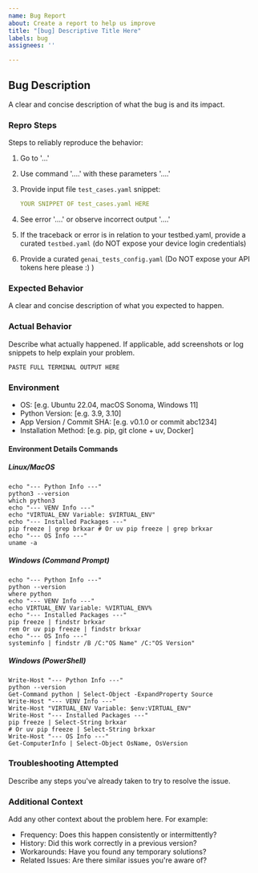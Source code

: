 ```yaml
---
name: Bug Report
about: Create a report to help us improve
title: "[bug] Descriptive Title Here"
labels: bug
assignees: ''

---
```


## Bug Description

A clear and concise description of what the bug is and its impact.

### Repro Steps

Steps to reliably reproduce the behavior:

1. Go to '...'
2. Use command '....' with these parameters '....'
3. Provide input file `test_cases.yaml` snippet:

   ```yaml
   YOUR SNIPPET OF test_cases.yaml HERE
   ```

4. See error '....' or observe incorrect output '....'
5. If the traceback or error is in relation to your testbed.yaml, provide a curated `testbed.yaml` (do NOT expose your device login credentials)
6. Provide a curated `genai_tests_config.yaml` (Do NOT expose your API tokens here please :) )

### Expected Behavior

A clear and concise description of what you expected to happen.

### Actual Behavior

Describe what actually happened. If applicable, add screenshots or log snippets to help explain your problem.

```cli
PASTE FULL TERMINAL OUTPUT HERE
```

### Environment

- OS: [e.g. Ubuntu 22.04, macOS Sonoma, Windows 11]
- Python Version: [e.g. 3.9, 3.10]
- App Version / Commit SHA: [e.g. v0.1.0 or commit abc1234]
- Installation Method: [e.g. pip, git clone + uv, Docker]

#### Environment Details Commands

##### Linux/MacOS

```cli
echo "--- Python Info ---"
python3 --version
which python3
echo "--- VENV Info ---"
echo "VIRTUAL_ENV Variable: $VIRTUAL_ENV"
echo "--- Installed Packages ---"
pip freeze | grep brkxar # Or uv pip freeze | grep brkxar
echo "--- OS Info ---"
uname -a
```

##### Windows (Command Prompt)

```cli
echo "--- Python Info ---"
python --version
where python
echo "--- VENV Info ---"
echo VIRTUAL_ENV Variable: %VIRTUAL_ENV%
echo "--- Installed Packages ---"
pip freeze | findstr brkxar
rem Or uv pip freeze | findstr brkxar
echo "--- OS Info ---"
systeminfo | findstr /B /C:"OS Name" /C:"OS Version"
```

##### Windows (PowerShell)

```cli
Write-Host "--- Python Info ---"
python --version
Get-Command python | Select-Object -ExpandProperty Source
Write-Host "--- VENV Info ---"
Write-Host "VIRTUAL_ENV Variable: $env:VIRTUAL_ENV"
Write-Host "--- Installed Packages ---"
pip freeze | Select-String brkxar
# Or uv pip freeze | Select-String brkxar
Write-Host "--- OS Info ---"
Get-ComputerInfo | Select-Object OsName, OsVersion
```

### Troubleshooting Attempted

Describe any steps you've already taken to try to resolve the issue.

### Additional Context

Add any other context about the problem here. For example:

- Frequency: Does this happen consistently or intermittently?
- History: Did this work correctly in a previous version?
- Workarounds: Have you found any temporary solutions?
- Related Issues: Are there similar issues you're aware of?
